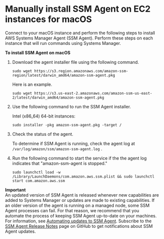 # Manually install SSM Agent on EC2 instances for macOS<a name="sysman-manual-agent-install-macos2"></a>

Connect to your macOS instance and perform the following steps to install AWS Systems Manager Agent \(SSM Agent\)\. Perform these steps on each instance that will run commands using Systems Manager\.

**To install SSM Agent on macOS**

1. Download the agent installer file using the following command\.

   ```
   sudo wget https://s3.region.amazonaws.com/amazon-ssm-region/latest/darwin_amd64/amazon-ssm-agent.pkg
   ```

   Here is an example\.

   ```
   sudo wget https://s3.us-east-2.amazonaws.com/amazon-ssm-us-east-2/latest/darwin_amd64/amazon-ssm-agent.pkg
   ```

1. Use the following command to run the SSM Agent installer\. 

   Intel \(x86\_64\) 64\-bit instances:

   ```
   sudo installer -pkg amazon-ssm-agent.pkg -target /
   ```

1. Check the status of the agent\.

   To determine if SSM Agent is running, check the agent log at `/var/log/amazon/ssm/amazon-ssm-agent.log` \.

1. Run the following command to start the service if the the agent log indicates that "amazon\-ssm\-agent is stopped\."

   ```
   sudo launchctl load -w /Library/LaunchDaemons/com.amazon.aws.ssm.plist && sudo launchctl start com.amazon.aws.ssm
   ```

**Important**  
An updated version of SSM Agent is released whenever new capabilities are added to Systems Manager or updates are made to existing capabilities\. If an older version of the agent is running on a managed node, some SSM Agent processes can fail\. For that reason, we recommend that you automate the process of keeping SSM Agent up\-to\-date on your machines\. For information, see [Automating updates to SSM Agent](ssm-agent-automatic-updates.md)\. Subscribe to the [SSM Agent Release Notes](https://github.com/aws/amazon-ssm-agent/blob/mainline/RELEASENOTES.md) page on GitHub to get notifications about SSM Agent updates\.